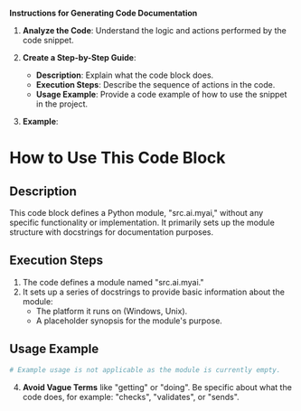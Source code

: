 **Instructions for Generating Code Documentation**

1. **Analyze the Code**: Understand the logic and actions performed by the code snippet.

2. **Create a Step-by-Step Guide**:
    - **Description**: Explain what the code block does.
    - **Execution Steps**: Describe the sequence of actions in the code.
    - **Usage Example**: Provide a code example of how to use the snippet in the project.

3. **Example**:

How to Use This Code Block
=========================================================================================

Description
-------------------------
This code block defines a Python module,  "src.ai.myai," without any specific functionality or implementation. It primarily sets up the module structure with docstrings for documentation purposes.

Execution Steps
-------------------------
1. The code defines a module named "src.ai.myai."
2. It sets up a series of docstrings to provide basic information about the module:
    - The platform it runs on (Windows, Unix).
    - A placeholder synopsis for the module's purpose.

Usage Example
-------------------------

```python
# Example usage is not applicable as the module is currently empty.
```

4. **Avoid Vague Terms** like "getting" or "doing". Be specific about what the code does, for example: "checks", "validates", or "sends".
